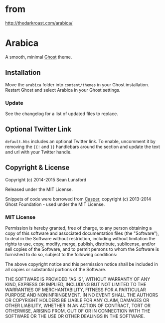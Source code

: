 # from
http://thedarkroast.com/arabica/

# Arabica

A smooth, minimal [Ghost](https://ghost.org) theme.

## Installation
Move the `arabica` folder into `content/themes` in your Ghost installation. Restart Ghost and select Arabica in your Ghost settings.

### Update
See the changelog for a list of updated files to replace.

## Optional Twitter Link
`default.hbs` includes an optional Twitter link. To enable, uncomment it by removing the `{{!` and `}}` handlebars around the section and update the text and url with your Twitter handle.

## Copyright & License
Copyright (c) 2014-2015 Sean Lunsford

Released under the MIT License.

Snippets of code were borrowed from [Casper](https://github.com/TryGhost/Casper), copyright (c) 2013-2014 Ghost Foundation - used under the MIT License.

### MIT License
Permission is hereby granted, free of charge, to any person obtaining a copy of this software and associated documentation files (the "Software"), to deal in the Software without restriction, including without limitation the rights to use, copy, modify, merge, publish, distribute, sublicense, and/or sell copies of the Software, and to permit persons to whom the Software is furnished to do so, subject to the following conditions:

The above copyright notice and this permission notice shall be included in all copies or substantial portions of the Software.

THE SOFTWARE IS PROVIDED "AS IS", WITHOUT WARRANTY OF ANY KIND, EXPRESS OR IMPLIED, INCLUDING BUT NOT LIMITED TO THE WARRANTIES OF MERCHANTABILITY, FITNESS FOR A PARTICULAR PURPOSE AND NONINFRINGEMENT. IN NO EVENT SHALL THE AUTHORS OR COPYRIGHT HOLDERS BE LIABLE FOR ANY CLAIM, DAMAGES OR OTHER LIABILITY, WHETHER IN AN ACTION OF CONTRACT, TORT OR OTHERWISE, ARISING FROM, OUT OF OR IN CONNECTION WITH THE SOFTWARE OR THE USE OR OTHER DEALINGS IN THE SOFTWARE.